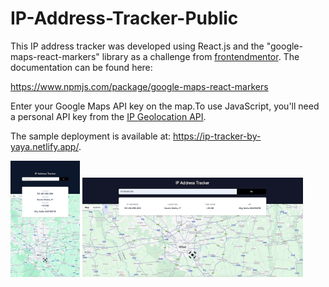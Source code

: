# IP-Address-Tracker-Public

This IP address tracker was developed using React.js and the "google-maps-react-markers" library as a challenge from [frontendmentor](https://www.frontendmentor.io/challenges/ip-address-tracker-I8-0yYAH0). 
The documentation can be found here:

https://www.npmjs.com/package/google-maps-react-markers

Enter your Google Maps API key on the map.To use JavaScript, you'll need a personal API key from the [IP Geolocation API](https://geo.ipify.org/).

The sample deployment is available at: https://ip-tracker-by-yaya.netlify.app/.

<img src="public/images/mobile.jpg" width="22%"/>
<img src="public/images/desktop.png" width="70%"/>
